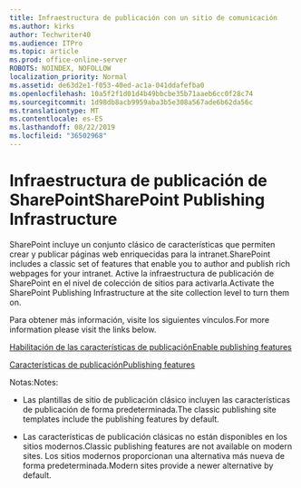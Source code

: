 ```yaml
---
title: Infraestructura de publicación con un sitio de comunicación
ms.author: kirks
author: Techwriter40
ms.audience: ITPro
ms.topic: article
ms.prod: office-online-server
ROBOTS: NOINDEX, NOFOLLOW
localization_priority: Normal
ms.assetid: de63d2e1-f053-40ed-ac1a-041ddafefba0
ms.openlocfilehash: 10a5f2f1d01d4b49bbcbe35b71aaeb6cc0f28c74
ms.sourcegitcommit: 1d98db8acb9959aba3b5e308a567ade6b62da56c
ms.translationtype: MT
ms.contentlocale: es-ES
ms.lasthandoff: 08/22/2019
ms.locfileid: "36502968"
---
```

# <a name="sharepoint-publishing-infrastructure"></a><span data-ttu-id="ec585-102">Infraestructura de publicación de SharePoint</span><span class="sxs-lookup"><span data-stu-id="ec585-102">SharePoint Publishing Infrastructure</span></span>


<span data-ttu-id="ec585-103">SharePoint incluye un conjunto clásico de características que permiten crear y publicar páginas web enriquecidas para la intranet.</span><span class="sxs-lookup"><span data-stu-id="ec585-103">SharePoint includes a classic set of features that enable you to author and publish rich webpages for your intranet.</span></span> <span data-ttu-id="ec585-104">Active la infraestructura de publicación de SharePoint en el nivel de colección de sitios para activarla.</span><span class="sxs-lookup"><span data-stu-id="ec585-104">Activate the SharePoint Publishing Infrastructure at the site collection level to turn them on.</span></span>

<span data-ttu-id="ec585-105">Para obtener más información, visite los siguientes vínculos.</span><span class="sxs-lookup"><span data-stu-id="ec585-105">For more information please visit the links below.</span></span>

[<span data-ttu-id="ec585-106">Habilitación de las características de publicación</span><span class="sxs-lookup"><span data-stu-id="ec585-106">Enable publishing features</span></span>](https://support.office.com/article/Enable-publishing-features-479677A6-8B33-4AC7-907D-071C1C7E4518)

[<span data-ttu-id="ec585-107">Características de publicación</span><span class="sxs-lookup"><span data-stu-id="ec585-107">Publishing features</span></span>](https://support.office.com/article/Features-enabled-in-a-SharePoint-Online-publishing-site-3AB3810C-3C2C-4361-9D0E-0CBE666EA0B0?wt.mc_id=O365_Portal_MMaven#__toc336865553)

<span data-ttu-id="ec585-108">Notas:</span><span class="sxs-lookup"><span data-stu-id="ec585-108">Notes:</span></span>

- <span data-ttu-id="ec585-109">Las plantillas de sitio de publicación clásico incluyen las características de publicación de forma predeterminada.</span><span class="sxs-lookup"><span data-stu-id="ec585-109">The classic publishing site templates include the publishing features by default.</span></span>

- <span data-ttu-id="ec585-110">Las características de publicación clásicas no están disponibles en los sitios modernos.</span><span class="sxs-lookup"><span data-stu-id="ec585-110">Classic publishing features are not available on modern sites.</span></span> <span data-ttu-id="ec585-111">Los sitios modernos proporcionan una alternativa más nueva de forma predeterminada.</span><span class="sxs-lookup"><span data-stu-id="ec585-111">Modern sites provide a newer alternative by default.</span></span>

